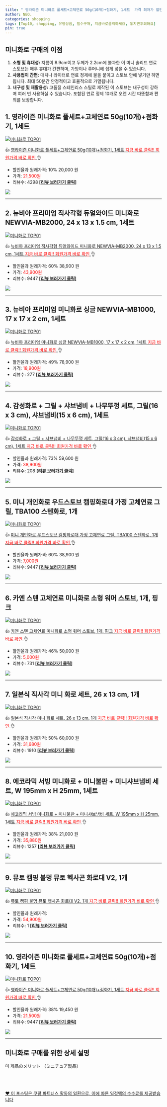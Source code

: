 ```yaml
---
title: " 영라이즌 미니화로 풀세트+고체연료 50g(10개)+점화기, 1세트  가격 최저가 할인가 미니화로 최저가 추천 제품 비교"
author: NEO.
categories: shopping
tags: [Top10, shopping, 유행상품, 필수구매, 지금바로클릭하세요, 놓치면후회해요]
pin: true
---
```

## 미니화로 구매의 이점
1. **소형 및 휴대성:** 지름이 8.9cm이고 두께가 2.2cm에 불과한 이 미니 솔리드 연료 스토브는 매우 휴대가 간편하며, 가방이나 주머니에 쉽게 넣을 수 있습니다.
2. **사용법이 간편:** 매치나 라이터로 연료 정제에 불을 붙이고 스토브 안에 넣기만 하면 됩니다. 최대 50분간 안정적이고 효율적으로 가열됩니다.
3. **내구성 및 재활용성:** 고품질 스테인리스 스틸로 제작된 이 스토브는 내구성이 강하며 여러 번 사용하실 수 있습니다. 포함된 연료 정제 10개로 오랜 시간 따뜻함과 편의를 보장합니다.

   

## 1.  영라이즌 미니화로 풀세트+고체연료 50g(10개)+점화기, 1세트 

[![미니화로 TOP01](https://thumbnail10.coupangcdn.com/thumbnails/remote/490x490ex/image/vendor_inventory/32f0/1ba99b4086c472f079f139f210384019cf33de4c4a019da51d2a10d54a80.jpg)](https://link.coupang.com/re/AFFSDP?lptag=AF3617701&subid=GithubCoopas&pageKey=4528240417&traceid=V0-153&itemId=5467110399&vendorItemId=72766874014)


👍 [ 영라이즌 미니화로 풀세트+고체연료 50g(10개)+점화기, 1세트  <font color=red> 지금 바로 클릭!! 회원가격 바로 확인 </font> ](https://link.coupang.com/re/AFFSDP?lptag=AF3617701&subid=GithubCoopas&pageKey=4528240417&traceid=V0-153&itemId=5467110399&vendorItemId=72766874014) 👌 


- 할인율과 원래가격: 10%  20,000   원
- 가격: <span style='color:red'>21,500원</span>
- 리뷰수: 4298  [**[리뷰 보러가기 클릭]**](https://link.coupang.com/re/AFFSDP?lptag=AF3617701&subid=GithubCoopas&pageKey=4528240417&traceid=V0-153&itemId=5467110399&vendorItemId=72766874014)

[![](/discount_price.png)](https://link.coupang.com/re/AFFSDP?lptag=AF3617701&subid=GithubCoopas&pageKey=4528240417&traceid=V0-153&itemId=5467110399&vendorItemId=72766874014)

---


   

## 2.  뉴비아 프리미엄 직사각형 듀얼와이드 미니화로 NEWVIA-MB2000, 24 x 13 x 1.5 cm, 1세트 

[![미니화로 TOP01](https://thumbnail10.coupangcdn.com/thumbnails/remote/490x490ex/image/retail/images/2527873412640272-d8f8344c-f591-4d72-9d7a-f632e467564a.jpg)](https://link.coupang.com/re/AFFSDP?lptag=AF3617701&subid=GithubCoopas&pageKey=6279498657&traceid=V0-153&itemId=12887207194&vendorItemId=80152380762)


👍 [ 뉴비아 프리미엄 직사각형 듀얼와이드 미니화로 NEWVIA-MB2000, 24 x 13 x 1.5 cm, 1세트  <font color=red> 지금 바로 클릭!! 회원가격 바로 확인 </font> ](https://link.coupang.com/re/AFFSDP?lptag=AF3617701&subid=GithubCoopas&pageKey=6279498657&traceid=V0-153&itemId=12887207194&vendorItemId=80152380762) 👌 


- 할인율과 원래가격: 60%  38,900   원
- 가격: <span style='color:red'>43,900원</span>
- 리뷰수: 9447  [**[리뷰 보러가기 클릭]**](https://link.coupang.com/re/AFFSDP?lptag=AF3617701&subid=GithubCoopas&pageKey=6279498657&traceid=V0-153&itemId=12887207194&vendorItemId=80152380762)

[![](/discount_price.png)](https://link.coupang.com/re/AFFSDP?lptag=AF3617701&subid=GithubCoopas&pageKey=6279498657&traceid=V0-153&itemId=12887207194&vendorItemId=80152380762)

---


   

## 3.  뉴비아 프리미엄 미니화로 싱글 NEWVIA-MB1000, 17 x 17 x 2 cm, 1세트 

[![미니화로 TOP01](https://thumbnail8.coupangcdn.com/thumbnails/remote/490x490ex/image/retail/images/2022/01/10/10/5/3f120480-3f2e-4401-ad51-ba3e5f8fbd4d.jpg)](https://link.coupang.com/re/AFFSDP?lptag=AF3617701&subid=GithubCoopas&pageKey=6279069158&traceid=V0-153&itemId=12883876537&vendorItemId=80149073994)


👍 [ 뉴비아 프리미엄 미니화로 싱글 NEWVIA-MB1000, 17 x 17 x 2 cm, 1세트  <font color=red> 지금 바로 클릭!! 회원가격 바로 확인 </font> ](https://link.coupang.com/re/AFFSDP?lptag=AF3617701&subid=GithubCoopas&pageKey=6279069158&traceid=V0-153&itemId=12883876537&vendorItemId=80149073994) 👌 


- 할인율과 원래가격: 49%  78,900   원
- 가격: <span style='color:red'>18,900원</span>
- 리뷰수: 277  [**[리뷰 보러가기 클릭]**](https://link.coupang.com/re/AFFSDP?lptag=AF3617701&subid=GithubCoopas&pageKey=6279069158&traceid=V0-153&itemId=12883876537&vendorItemId=80149073994)

[![](/discount_price.png)](https://link.coupang.com/re/AFFSDP?lptag=AF3617701&subid=GithubCoopas&pageKey=6279069158&traceid=V0-153&itemId=12883876537&vendorItemId=80149073994)

---


   

## 4.  감성화로 + 그릴 + 샤브냄비 + 나무뚜껑 세트, 그릴(16 x 3 cm), 샤브냄비(15 x 6 cm), 1세트 

[![미니화로 TOP01](https://thumbnail9.coupangcdn.com/thumbnails/remote/490x490ex/image/retail/images/35260810456347-d8278faf-e4f9-4a8c-bcb8-29b4f685ae50.jpg)](https://link.coupang.com/re/AFFSDP?lptag=AF3617701&subid=GithubCoopas&pageKey=2155602869&traceid=V0-153&itemId=3661310461&vendorItemId=71646741180)


👍 [ 감성화로 + 그릴 + 샤브냄비 + 나무뚜껑 세트, 그릴(16 x 3 cm), 샤브냄비(15 x 6 cm), 1세트  <font color=red> 지금 바로 클릭!! 회원가격 바로 확인 </font> ](https://link.coupang.com/re/AFFSDP?lptag=AF3617701&subid=GithubCoopas&pageKey=2155602869&traceid=V0-153&itemId=3661310461&vendorItemId=71646741180) 👌 


- 할인율과 원래가격: 73%  59,600   원
- 가격: <span style='color:red'>38,900원</span>
- 리뷰수: 208  [**[리뷰 보러가기 클릭]**](https://link.coupang.com/re/AFFSDP?lptag=AF3617701&subid=GithubCoopas&pageKey=2155602869&traceid=V0-153&itemId=3661310461&vendorItemId=71646741180)

[![](/discount_price.png)](https://link.coupang.com/re/AFFSDP?lptag=AF3617701&subid=GithubCoopas&pageKey=2155602869&traceid=V0-153&itemId=3661310461&vendorItemId=71646741180)

---


   

## 5.  미니 개인화로 우드스토브 캠핑화로대 가정 고체연료 그릴, TBA100 스텐화로, 1개 

[![미니화로 TOP01](https://thumbnail8.coupangcdn.com/thumbnails/remote/490x490ex/image/vendor_inventory/6b84/3896521bf130a7df56c08a06e885ddd9ffaedd5cfc62a4bcbd7949fd9741.jpg)](https://link.coupang.com/re/AFFSDP?lptag=AF3617701&subid=GithubCoopas&pageKey=6329252262&traceid=V0-153&itemId=13228065685&vendorItemId=80486209281)


👍 [ 미니 개인화로 우드스토브 캠핑화로대 가정 고체연료 그릴, TBA100 스텐화로, 1개  <font color=red> 지금 바로 클릭!! 회원가격 바로 확인 </font> ](https://link.coupang.com/re/AFFSDP?lptag=AF3617701&subid=GithubCoopas&pageKey=6329252262&traceid=V0-153&itemId=13228065685&vendorItemId=80486209281) 👌 


- 할인율과 원래가격: 60%  38,900   원
- 가격: <span style='color:red'>7,000원</span>
- 리뷰수: 9447  [**[리뷰 보러가기 클릭]**](https://link.coupang.com/re/AFFSDP?lptag=AF3617701&subid=GithubCoopas&pageKey=6329252262&traceid=V0-153&itemId=13228065685&vendorItemId=80486209281)

[![](/discount_price.png)](https://link.coupang.com/re/AFFSDP?lptag=AF3617701&subid=GithubCoopas&pageKey=6329252262&traceid=V0-153&itemId=13228065685&vendorItemId=80486209281)

---


   

## 6.  카엔 스텐 고체연료 미니화로 소형 워머 스토브, 1개, 핑크 

[![미니화로 TOP01](https://thumbnail10.coupangcdn.com/thumbnails/remote/490x490ex/image/vendor_inventory/7eca/a0c65b02fec573c22fcc1f9b3c54cd75d99a08c78a2402a148af8d61ada9.jpg)](https://link.coupang.com/re/AFFSDP?lptag=AF3617701&subid=GithubCoopas&pageKey=7868277844&traceid=V0-153&itemId=21487542756&vendorItemId=88541619594)


👍 [ 카엔 스텐 고체연료 미니화로 소형 워머 스토브, 1개, 핑크  <font color=red> 지금 바로 클릭!! 회원가격 바로 확인 </font> ](https://link.coupang.com/re/AFFSDP?lptag=AF3617701&subid=GithubCoopas&pageKey=7868277844&traceid=V0-153&itemId=21487542756&vendorItemId=88541619594) 👌 


- 할인율과 원래가격: 46%  50,000   원
- 가격: <span style='color:red'>5,000원</span>
- 리뷰수: 731  [**[리뷰 보러가기 클릭]**](https://link.coupang.com/re/AFFSDP?lptag=AF3617701&subid=GithubCoopas&pageKey=7868277844&traceid=V0-153&itemId=21487542756&vendorItemId=88541619594)

[![](/discount_price.png)](https://link.coupang.com/re/AFFSDP?lptag=AF3617701&subid=GithubCoopas&pageKey=7868277844&traceid=V0-153&itemId=21487542756&vendorItemId=88541619594)

---


   

## 7.  일본식 직사각 미니 화로 세트, 26 x 13 cm, 1개 

[![미니화로 TOP01](https://thumbnail8.coupangcdn.com/thumbnails/remote/490x490ex/image/retail/images/35362330505116-621de74f-5e07-448d-9d20-ba54a230c4d8.jpg)](https://link.coupang.com/re/AFFSDP?lptag=AF3617701&subid=GithubCoopas&pageKey=2069884204&traceid=V0-153&itemId=3516976983&vendorItemId=73510670251)


👍 [ 일본식 직사각 미니 화로 세트, 26 x 13 cm, 1개  <font color=red> 지금 바로 클릭!! 회원가격 바로 확인 </font> ](https://link.coupang.com/re/AFFSDP?lptag=AF3617701&subid=GithubCoopas&pageKey=2069884204&traceid=V0-153&itemId=3516976983&vendorItemId=73510670251) 👌 


- 할인율과 원래가격: 50%  60,000   원
- 가격: <span style='color:red'>31,680원</span>
- 리뷰수: 1910  [**[리뷰 보러가기 클릭]**](https://link.coupang.com/re/AFFSDP?lptag=AF3617701&subid=GithubCoopas&pageKey=2069884204&traceid=V0-153&itemId=3516976983&vendorItemId=73510670251)

[![](/discount_price.png)](https://link.coupang.com/re/AFFSDP?lptag=AF3617701&subid=GithubCoopas&pageKey=2069884204&traceid=V0-153&itemId=3516976983&vendorItemId=73510670251)

---


   

## 8.  에코라믹 서빙 미니화로 + 미니불판 + 미니샤브냄비 세트, W 195mm x H 25mm, 1세트 

[![미니화로 TOP01](https://thumbnail8.coupangcdn.com/thumbnails/remote/490x490ex/image/retail/images/2023/04/14/12/3/e2943306-cb4b-491a-af17-4a971da41821.jpg)](https://link.coupang.com/re/AFFSDP?lptag=AF3617701&subid=GithubCoopas&pageKey=7268109134&traceid=V0-153&itemId=18529656563&vendorItemId=85668078292)


👍 [ 에코라믹 서빙 미니화로 + 미니불판 + 미니샤브냄비 세트, W 195mm x H 25mm, 1세트  <font color=red> 지금 바로 클릭!! 회원가격 바로 확인 </font> ](https://link.coupang.com/re/AFFSDP?lptag=AF3617701&subid=GithubCoopas&pageKey=7268109134&traceid=V0-153&itemId=18529656563&vendorItemId=85668078292) 👌 


- 할인율과 원래가격: 38%  21,000   원
- 가격: <span style='color:red'>35,880원</span>
- 리뷰수: 1257  [**[리뷰 보러가기 클릭]**](https://link.coupang.com/re/AFFSDP?lptag=AF3617701&subid=GithubCoopas&pageKey=7268109134&traceid=V0-153&itemId=18529656563&vendorItemId=85668078292)

[![](/discount_price.png)](https://link.coupang.com/re/AFFSDP?lptag=AF3617701&subid=GithubCoopas&pageKey=7268109134&traceid=V0-153&itemId=18529656563&vendorItemId=85668078292)

---


   

## 9.  뮤토 캠핑 불멍 뮤토 헥사곤 화로대 V2, 1개 

[![미니화로 TOP01](https://thumbnail10.coupangcdn.com/thumbnails/remote/490x490ex/image/vendor_inventory/f772/90926b73d33414769f58d1291556503b2198e95c2b169a09ecbabd16dbc4.jpg)](https://link.coupang.com/re/AFFSDP?lptag=AF3617701&subid=GithubCoopas&pageKey=7420590321&traceid=V0-153&itemId=19248279779&vendorItemId=86385652237)


👍 [ 뮤토 캠핑 불멍 뮤토 헥사곤 화로대 V2, 1개  <font color=red> 지금 바로 클릭!! 회원가격 바로 확인 </font> ](https://link.coupang.com/re/AFFSDP?lptag=AF3617701&subid=GithubCoopas&pageKey=7420590321&traceid=V0-153&itemId=19248279779&vendorItemId=86385652237) 👌 


- 할인율과 원래가격: 
- 가격: <span style='color:red'>54,900원</span>
- 리뷰수: 1  [**[리뷰 보러가기 클릭]**](https://link.coupang.com/re/AFFSDP?lptag=AF3617701&subid=GithubCoopas&pageKey=7420590321&traceid=V0-153&itemId=19248279779&vendorItemId=86385652237)

[![](/discount_price.png)](https://link.coupang.com/re/AFFSDP?lptag=AF3617701&subid=GithubCoopas&pageKey=7420590321&traceid=V0-153&itemId=19248279779&vendorItemId=86385652237)

---


   

## 10.  영라이즌 미니화로 풀세트+고체연료 50g(10개)+점화기, 1세트 

[![미니화로 TOP01](https://thumbnail10.coupangcdn.com/thumbnails/remote/490x490ex/image/vendor_inventory/32f0/1ba99b4086c472f079f139f210384019cf33de4c4a019da51d2a10d54a80.jpg)](https://link.coupang.com/re/AFFSDP?lptag=AF3617701&subid=GithubCoopas&pageKey=4528240417&traceid=V0-153&itemId=5467110399&vendorItemId=72766874014)


👍 [ 영라이즌 미니화로 풀세트+고체연료 50g(10개)+점화기, 1세트  <font color=red> 지금 바로 클릭!! 회원가격 바로 확인 </font> ](https://link.coupang.com/re/AFFSDP?lptag=AF3617701&subid=GithubCoopas&pageKey=4528240417&traceid=V0-153&itemId=5467110399&vendorItemId=72766874014) 👌 


- 할인율과 원래가격: 38%  19,450   원
- 가격: <span style='color:red'>21,500원</span>
- 리뷰수: 9447  [**[리뷰 보러가기 클릭]**](https://link.coupang.com/re/AFFSDP?lptag=AF3617701&subid=GithubCoopas&pageKey=4528240417&traceid=V0-153&itemId=5467110399&vendorItemId=72766874014)

[![](/discount_price.png)](https://link.coupang.com/re/AFFSDP?lptag=AF3617701&subid=GithubCoopas&pageKey=4528240417&traceid=V0-153&itemId=5467110399&vendorItemId=72766874014)

---
## 미니화로 구매를 위한 상세 설명
미 제品のメリット （ミニチュア製品）　 　 　 　 　 　 　 　 　 　 　 　 　 　 　 　 　 　 　 　 　 　 　 　 　 　 　 　 　 　 　 　 　 　 　 　 　 　 　 　 　 　 　 　 　 　 　 　 　 　 　 　 　 　 　 　 　 　 　 　 　 　 　 　 　 　 　 　 　 　 　 　 　 　 　 　 　 　 　 　 　 　 　 　 　 　 　 　 　 　 　 　 　 　 　 　 　 　 　 　 　 　 　 　 　 　 　 　 　 　 　 　 　 　 　 　 　 　 　 　 　 　 　 　 　 　 　 　 　 　 　 　 　 　 　 　 　 　 　 　 　 　 　 　 　 　 　 　 　 　 　 　 　 　 　 　 　 　 　 　 　 　 　 　 　 　 　 　 　 　 　 　 　 　 　 　 　 　 　 　 　 　 　 　 　 　 　 　 　 　 　 　 　 　 　 　 　 　 　 　 　 　 　 　 　 　 　 　 　 　 　 　 　 　 　 　 　 　 　 　 　 　 　 　 　 　 　 　 　 　 　 　 　 　 　 　 　 　 　 　 　 　 　 　 　 　 　 　 　 　 　 　 　 　 　 　 　 　 　 　 　 　 　 　 　 　 　 　 　 　 　 　 　 　 　 　 　 　 　 　 　 　 　 　 　 　 　 　 　 　 　 　 　 　 　 　 　 　 　 　 　 　 　 　 　 　 　 　 　 　 　 　 　 　 　 　 　 　 　 　 　 　 　 　 　 　 　 　 　 　 　 　 　 　 　 　 　 　 　 　 　 　 　 　 　 　 　 　 　 　 　 　 　 　 　 　 　 　 　 　 　 　 　 　 　 　 　 　 　 　 　 　 　 　 　 　 　 　 　 　 　 　 　 　 　 　 　 　 　 　 　 　 　 　 　 　 　 　 　 　 　 　 　 　 　 　 　 　 　 　 　 　 　 　 　 　 　 　 　 　 　 　 　 　 　 　 　 　 　 　 　 　 　 　 　 　 　 　 　 　 　 　 　 　 　 　 　 　 　 　 　 　 　 　 　 　 　 　 　 　 　 　 　 　 　 　 　 　 　 　 　 　 　 　 　 　 　 　 　 　 　 　 　 　 　 　 　 　 　 　 　 　 　 　 　 　 　 　 　 　 　 　 　 　 　 　 　 　 　 　 　 　 　 　 　 　 　 　 　 　 　 　 　 　 　 　 　 　 　 　 　 　 　 　 　 　 　 　 　 　 　 　 　 　 　 　 　 　 　 　 　 　 　 　 　 　 　 　 　 　 　 　 　 　 　 　 　 　 　 　 　 　 　 　 　 　 　 　 　 　 　 　 　 　 　 　 　 　 　 　 　 　 　 　 　 　 　 　 　 　 　 　 　 　 　 　 　 　 　 　 　 　 　 　 　 　 　 　 　 　 　 　 　 　 　 　 　 　 　 　 　 　 　 　 　 　 　 　 　 　 　 　 　 　 　 　 　 　 　 　 　 　 　 　 　 　 　 　 　 　 　 　 　 　 　 　 　 　 　 　 　 　 　 　 　 　 　 　 　 　 　 　 　 　 　 　 　 　 　 　 　 　 　 　 　 　 　 　 　 　 　 　 　 　 　 　 　 　 　 　 　 　 　 　 　 　 　 　 　 　 　 　 　 　 　 　 　 　 　 　 　 　 　 　 　 　 　 　 　 　 　 　 　 　 　 　 　 　 　 　 　 　 　 　 　 　 　 　 　 　 　 　 　 　 　 　 　 　 　 　 　 　 　 　 　 　 　 　 　 　 　 　 　 　 　 　 　 　 　 　 　 　 　 　 　 　 　 　 　 　 　 　 　 　 　 　 　 　 　 　 　 　 　 　 　 　 　 　 　 　 　 　 　 　 　 　 　 　 　 　 　 　 　 　 　 　 　 　 　 　 　 　 　 　 　 　 　 　 　 　 　 　 　 　 　 　 　 　 　 　 　 　 　 　 　 　 　 　 　 　 　 　 　 　 　 　 　 　 　 　 　 　 　 　 　 　 　 　 　 　 　 　 　 　 　 　 　 　 　 　 　 　 　 　 　 　 　 　 　 　 　 　 　 　 　 　 　 　 　 　 　 　 　 　 　 　 　 　 　 　 　 　 　 　 　 　 　 　 　 　 　 　 　 　 　 　 　 　 　 　 　 　 　 　 　 　 　 　 　 　 　 　 　 　 　 　 　 　 　 　 　 　 　 　 　 　 　 　 　 　 　 　 　 　 　 　 　 　 　 　 　 　 　 　 　 　 　 　 　 　 　 　 　 　 　 　 　 　 　 　 　 　 　 　 　 　 　 　 　 　 　 　 　 　 　 　 　 　 　 　 　 　 　 　 　 　 　 　 　 　 　 　 　 　 　 　 　 　 　 　 　 　 　 　 　 　 　 　 　 　 　 　 　 　 　 　 　 　 　 　 　 　 　 　 　 　 　 　 　 　 　 　 　 　 　 　 　 　 　 　 　 　 　 　 　 　 　 　 　 　 　 　 　 　 　 　 　 　 　 　 　 　 　 　 　 　 　 　 　 　 　 　 　 　 　 　 　 　 　 　 　 　 　 　 　 　 　 　 　 　 　 　 　 　 　 　 　 　 　 　 　 　 　 　 　 　 　 　 　 　 　 　 　 　 　 　 　 　 　 　 　 　 　 　 　 　 　 　 　 　 　 　 　 　 　 　 　 　 　 　 　 　 　 　 　 　 　 　 　 　 　 　 　 　 　 　 　 　 　 　 　 　 　 　 　 　 　 　 　 　 　 　 　 　 　 　 　 　 　 　 　 　 　 　 　 　 　 　 　 　 　 　 　 　 　 　 　 　 　 　 　 　 　 　 　 　 　 　 　 　 　 　 　 　 　 　 　 　 　 　 　 　 　 　 　 　 　 　 　 　 　 　 　 　 　 　 　 　 　 　 　 　 　 　 　 　 　 　 　 　 　 　 　 　 　 　 　 　 　 　 　 　 　 　 　 　 　 　 　 　 　 　 　 　 　 　 　 　 　 　 　 　 　 　 　 　 　 　 　 　 　 　 　 　 　 　 　 　 　 　 　 　 　 　 　 　 　 　 　 　 　 　 　 　 　 　 　 　 　 　 　 　 　 　 　 　 　 　 　 　 　 　 　 　 　 　 　 　 　 　 　 　 　 　 　 　 　 　 　 　 　 　 　 　 　 　 　 　 　 　 　 　 　 　 　 　 　 　 　 　 　 　 　 　 　 　 　 　 　 　 　 　 　 　 　 　 　 　 　 　 　 　 　 　 　 　 　 　 　 　 　 　 　 　 　 　 　 　 　 　 　 　 　 　 　 　 　 　 　 　 　 　 　 　 　 　 　 　 　 　 　 　 　 　 　 　 　 　 　 　 　 　 　 　 　 　 　 　 　 　 　 　 　 　 　 　 　 　 　 　 　 　 　 　 　 　 　 　 　 　 　 　 　 　 　 　 　 　 　 　 　 　 　 　 　 　 　 　 　 　 　 　 　 　 　 　 　 　 　 　 　 　 　 　 　 　 　 　 　 　 　 　 　 　 　 　 　 　 　 　 　 　 　 　 　 　 　 　 　 　 　 　 　 　 　 　 　 　 　 　 　 　 　 　 　 　 　 　 　 　 　 　 　 　 　 　 　 　 　 　 　 　 　 　 　 　 　 　 　 　 　 　 　 　 　 　 　 　 　 　 　 　 　 　 　 　 　 　 　 　 　 　 　 　 　 　 　 　 　 　 　 　 　 　 　 　 　 　 　 　 　 　 　 　 　 　 　 　 　 　 　 　 　 　 　 　 　 　 　 　 　 　 　 　 　 　 　 　 　 　 　 　 　 　 　 　 　 　 　 　 　 　 　 　 　 　 　 　 　 　 　 　 　 　 　 　 　 　 　 　 　 　 　 　 　 　 　 　 　 　 　 　 　 　 　 　 　 　 　 　 　 　 　 　 　 　 　 　 　 　 　 　 　 　 　 　 　 　 　 　 　 　 　 　 　 　 　 　 　 　 　 　 　 　 　 　 　 　 　 　 　 　 　 　 　 　 　 　 　 　 　 　 　 　 　 　 　 　 　 　 　 　 　 　 　 　 　 　 　 　 　 　 　 　 　 　 　 　 　 　 　 　 　 　 　 　 　 　 　 　 　 　 　 　 　 　 　 　 　 　 　 　 　 　 　 　 　 　 　 　 　 　 　 　 　 　 　 　 　 　 　 　 　 　 　 　 　 　 　 　 　 　 　 　 　 　 　 　 　 　 　 　 　 　 　 　 　 　 　 　 　 　 　 　 　 　 　 　 　 　 　 　 　 　 　 　 　 　 　 　 　 　 　 　 　 　 　 　 　 　 　 　 　 　 　 　 　 　 　 　 　 　 　 　 　 　 　 　 　 　 　 　 　 　 　 　 　 　 　 　 　 　 　 　 　 　 　 　 　 　 　 　 　 　 　 　 　 　 　 　 　 　 　 　 　 　 　 　 　 　 　 　 　 　 　 　 　 　 　 　 　 　 　 　 　 　 　 　 　 　 　 　 　 　 　 　 　 　 　 　 　 　 　 　 　 　 　 　 　 　 　 　 　 　 　 　 　 　 　 　 　 　 　 　 　 　 　 　 　 　<br><br><br><br><br> [ ❤  이 포스팅은 쿠팡 파트너스 활동의 일환으로, 이에 따른 일정액의 수수료를 제공받습니다](https://link.coupang.com/a/bcEFyh)
